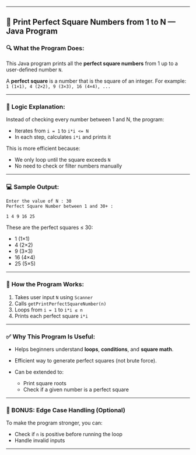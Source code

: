 
---

## 📘 Print Perfect Square Numbers from 1 to N — Java Program

### 🔍 **What the Program Does:**

This Java program prints all the **perfect square numbers** from 1 up to a user-defined number `N`.

A **perfect square** is a number that is the square of an integer.
For example: `1 (1×1), 4 (2×2), 9 (3×3), 16 (4×4), ...`

---

### 🧠 **Logic Explanation:**

Instead of checking every number between 1 and N, the program:

* Iterates from `i = 1` to `i*i <= N`
* In each step, calculates `i*i` and prints it

This is more efficient because:

* We only loop until the square exceeds `N`
* No need to check or filter numbers manually

---

### 💻 **Sample Output:**

```
Enter the value of N : 30
Perfect Square Number between 1 and 30+ :

1 4 9 16 25 
```

These are the perfect squares ≤ 30:

* 1 (1×1)
* 4 (2×2)
* 9 (3×3)
* 16 (4×4)
* 25 (5×5)

---

### 🔧 **How the Program Works:**

1. Takes user input `N` using `Scanner`
2. Calls `getPrintPerfectSquareNumber(n)`
3. Loops from `i = 1` to `i*i ≤ n`
4. Prints each perfect square `i*i`

---

### ✅ **Why This Program Is Useful:**

* Helps beginners understand **loops**, **conditions**, and **square math**.
* Efficient way to generate perfect squares (not brute force).
* Can be extended to:

  * Print square roots
  * Check if a given number is a perfect square

---

### 🧾 BONUS: Edge Case Handling (Optional)

To make the program stronger, you can:

* Check if `n` is positive before running the loop
* Handle invalid inputs

---
 